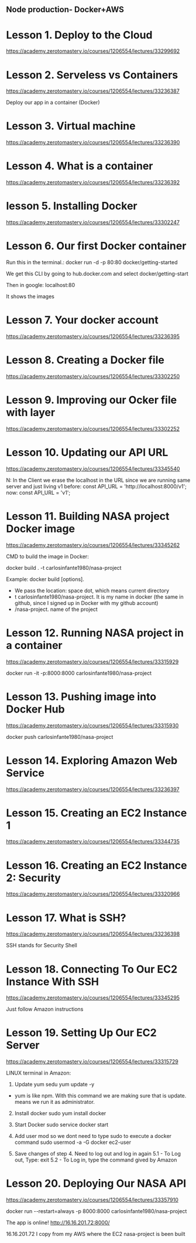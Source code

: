 ## Node production- Docker+AWS

# Lesson 1. Deploy to the Cloud

https://academy.zerotomastery.io/courses/1206554/lectures/33299692

# Lesson 2. Serveless vs Containers

https://academy.zerotomastery.io/courses/1206554/lectures/33236387

Deploy our app in a container (Docker)

# Lesson 3. Virtual machine

https://academy.zerotomastery.io/courses/1206554/lectures/33236390

# Lesson 4. What is a container

https://academy.zerotomastery.io/courses/1206554/lectures/33236392

# lesson 5. Installing Docker

https://academy.zerotomastery.io/courses/1206554/lectures/33302247

# Lesson 6. Our first Docker container

Run this in the terminal.:
docker run -d -p 80:80 docker/getting-started

We get this CLI by going to hub.docker.com and select docker/getting-start

Then in google:
localhost:80

It shows the images

# Lesson 7. Your docker account

https://academy.zerotomastery.io/courses/1206554/lectures/33236395

# Lesson 8. Creating a Docker file

https://academy.zerotomastery.io/courses/1206554/lectures/33302250

# Lesson 9. Improving our Ocker file with layer

https://academy.zerotomastery.io/courses/1206554/lectures/33302252

# Lesson 10. Updating our API URL

https://academy.zerotomastery.io/courses/1206554/lectures/33345540

N: In the Client we erase the localhost in the URL since we are running same server and just living v1
before:
const API_URL = 'http://localhost:8000/v1';
now:
const API_URL = 'v1';

# Lesson 11. Building NASA project Docker image

https://academy.zerotomastery.io/courses/1206554/lectures/33345262

CMD to build the image in Docker:

docker build . -t carlosinfante1980/nasa-project

Example:
docker build [options].

- We pass the location: space dot, which means current directory
- t carlosinfante1980/nasa-project. It is my name in docker (the same in github, since I signed up in Docker with my github account)
- /nasa-project. name of the project

# Lesson 12. Running NASA project in a container

https://academy.zerotomastery.io/courses/1206554/lectures/33315929

docker run -it -p:8000:8000 carlosinfante1980/nasa-project

# Lesson 13. Pushing image into Docker Hub

https://academy.zerotomastery.io/courses/1206554/lectures/33315930

docker push carlosinfante1980/nasa-project

# Lesson 14. Exploring Amazon Web Service

https://academy.zerotomastery.io/courses/1206554/lectures/33236397

# Lesson 15. Creating an EC2 Instance 1

https://academy.zerotomastery.io/courses/1206554/lectures/33344735

# Lesson 16. Creating an EC2 Instance 2: Security

https://academy.zerotomastery.io/courses/1206554/lectures/33320966

# Lesson 17. What is SSH?

https://academy.zerotomastery.io/courses/1206554/lectures/33236398

SSH stands for Security Shell

# Lesson 18. Connecting To Our EC2 Instance With SSH

https://academy.zerotomastery.io/courses/1206554/lectures/33345295

Just follow Amazon instructions

# Lesson 19. Setting Up Our EC2 Server

https://academy.zerotomastery.io/courses/1206554/lectures/33315729

LINUX terminal in Amazon:

1. Update yum
   sedu yum update -y

- yum is like npm. With this command we are making sure that is update. <sudo> means we run it as administrator.

2. Install docker
   sudo yum install docker

3. Start Docker
   sudo service docker start

4. Add user mod so we dont need to type sudo to execute a docker command
   sudo usermod -a -G docker ec2-user

5. Save changes of step 4. Need to log out and log in again
   5.1 - To Log out, Type: exit
   5.2 - To Log in, type the command gived by Amazon

# Lesson 20. Deploying Our NASA API

https://academy.zerotomastery.io/courses/1206554/lectures/33357910

docker run --restart=always -p 8000:8000 carlosinfante1980/nasa-project

The app is online!
http://16.16.201.72:8000/

16.16.201.72 I copy from my AWS where the EC2 nasa-project is been built
